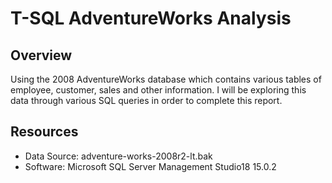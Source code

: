 # T-SQL AdventureWorks Analysis

## Overview

Using the 2008 AdventureWorks database which contains various tables of employee, customer, sales and other information. I will be exploring this data through various SQL queries in order to complete this report.

## Resources
- Data Source: adventure-works-2008r2-lt.bak
- Software: Microsoft SQL Server Management Studio18 15.0.2

